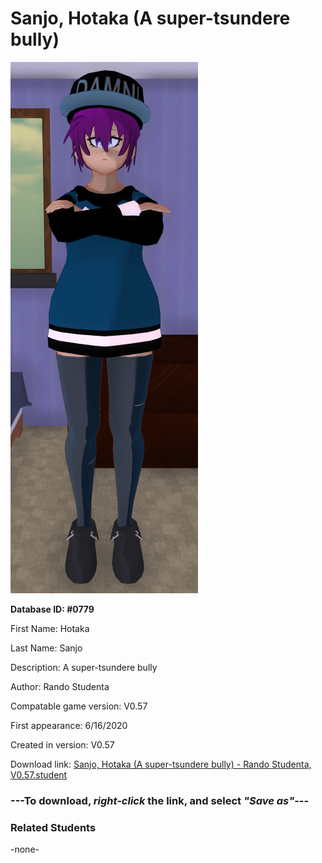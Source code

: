 # Sanjo, Hotaka (A super-tsundere bully)

<img src="../../Files/Images/Sanjo, Hotaka (A super-tsundere bully).png" title="Sanjo, Hotaka (A super-tsundere bully) - Rando Studenta, V0.57">

**Database ID: #0779**

First Name: Hotaka

Last Name: Sanjo

Description: A super-tsundere bully

Author: Rando Studenta

Compatable game version: V0.57

First appearance: 6/16/2020

Created in version: V0.57

Download link: <a href="https://raw.githubusercontent.com/Arbiter1223/Daigaku-Gurashi-Custom-Students/master/Files/Student%20Files/Sanjo%2C%20Hotaka%20(A%20super-tsundere%20bully)%20-%20Rando%20Studenta%2C%20V0.57.student">Sanjo, Hotaka (A super-tsundere bully) - Rando Studenta, V0.57.student</a>

### ---**To download, _right-click_ the link, and select _"Save as"_**---

### Related Students

-none-
